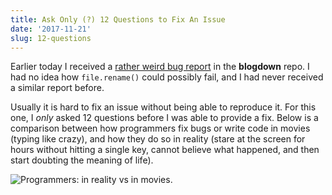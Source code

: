 ```yaml
---
title: Ask Only (?) 12 Questions to Fix An Issue
date: '2017-11-21'
slug: 12-questions
---
```


Earlier today I received a [rather weird bug report](https://github.com/rstudio/blogdown/issues/232) in the **blogdown** repo. I had no idea how `file.rename()` could possibly fail, and I had never received a similar report before.

Usually it is hard to fix an issue without being able to reproduce it. For this one, I _only_ asked 12 questions before I was able to provide a fix. Below is a comparison between how programmers fix bugs or write code in movies (typing like crazy), and how they do so in reality (stare at the screen for hours without hitting a single key, cannot believe what happened, and then start doubting the meaning of life).

![Programmers: in reality vs in movies.](https://slides.yihui.name/gif/programming-movie-actual.gif)
